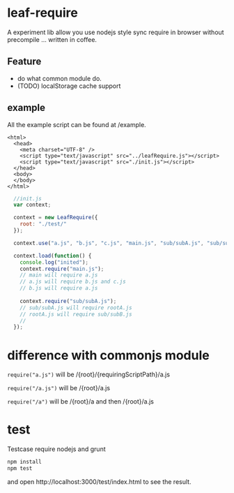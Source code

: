 # leaf-require

A experiment lib allow you use nodejs style sync require in browser without precompile ... written in coffee. 

## Feature
* do what common module do.
* (TODO) localStorage cache support

## example

All the example script can be found at /example.

```html<!doctype html>
<html>
  <head>
    <meta charset="UTF-8" />
    <script type="text/javascript" src="../leafRequire.js"></script>
    <script type="text/javascript" src="./init.js"></script>
  </head>
  <body>
  </body>
</html>
```

```javascript
  //init.js
  var context;

  context = new LeafRequire({
    root: "./test/"
  });

  context.use("a.js", "b.js", "c.js", "main.js", "sub/subA.js", "sub/subB.js", "rootA.js");

  context.load(function() {
    console.log("inited");
    context.require("main.js");
    // main will require a.js 
    // a.js will require b.js and c.js
    // b.js will require a.js
    
    context.require("sub/subA.js");
    // sub/subA.js will require rootA.js
    // rootA.js will require sub/subB.js
    // 
  });
```

# difference with commonjs module
```require("a.js")``` will be /{root}/{requiringScriptPath}/a.js

```require("/a.js")``` will be /{root}/a.js

```require("/a")``` will be /{root}/a and then /{root}/a.js


# test
Testcase require nodejs and grunt
```bash
npm install
npm test
```
and open http://localhost:3000/test/index.html to see the result.